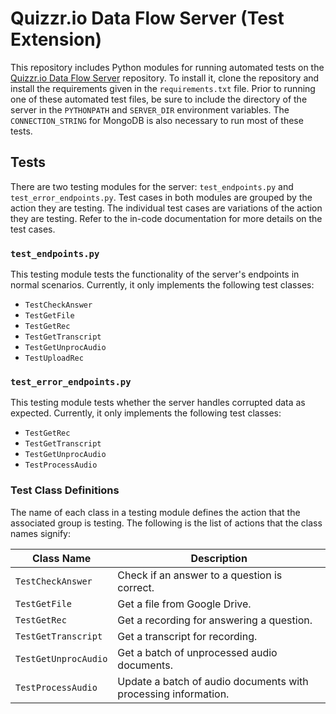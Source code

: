 # Quizzr.io Data Flow Server (Test Extension)
This repository includes Python modules for running automated tests on the [Quizzr.io Data Flow Server](https://github.com/UMD-Summer-2021-ASR/quizzr-server) repository. To install it, clone the repository and install the requirements given in the `requirements.txt` file. Prior to running one of these automated test files, be sure to include the directory of the server in the `PYTHONPATH` and `SERVER_DIR` environment variables. The `CONNECTION_STRING` for MongoDB is also necessary to run most of these tests.

## Tests
There are two testing modules for the server: `test_endpoints.py` and `test_error_endpoints.py`. Test cases in both modules are grouped by the action they are testing. The individual test cases are variations of the action they are testing. Refer to the in-code documentation for more details on the test cases.

### `test_endpoints.py`
This testing module tests the functionality of the server's endpoints in normal scenarios. Currently, it only implements the following test classes:
* `TestCheckAnswer`
* `TestGetFile`
* `TestGetRec`
* `TestGetTranscript`
* `TestGetUnprocAudio`
* `TestUploadRec`


### `test_error_endpoints.py`
This testing module tests whether the server handles corrupted data as expected. Currently, it only implements the following test classes:
* `TestGetRec`
* `TestGetTranscript`
* `TestGetUnprocAudio`
* `TestProcessAudio`

### Test Class Definitions
The name of each class in a testing module defines the action that the associated group is testing. The following is the list of actions that the class names signify:

| Class Name           | Description                                                    |
| -------------------- | -------------------------------------------------------------- |
| `TestCheckAnswer`    | Check if an answer to a question is correct.                   |
| `TestGetFile`        | Get a file from Google Drive.                                  |
| `TestGetRec`         | Get a recording for answering a question.                      |
| `TestGetTranscript`  | Get a transcript for recording.                                |
| `TestGetUnprocAudio` | Get a batch of unprocessed audio documents.                    |
| `TestProcessAudio`   | Update a batch of audio documents with processing information. |